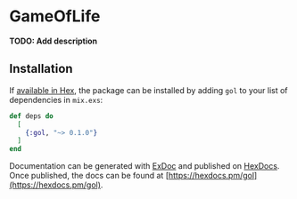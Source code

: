 # GameOfLife

**TODO: Add description**

## Installation

If [available in Hex](https://hex.pm/docs/publish), the package can be installed
by adding `gol` to your list of dependencies in `mix.exs`:

```elixir
def deps do
  [
    {:gol, "~> 0.1.0"}
  ]
end
```

Documentation can be generated with [ExDoc](https://github.com/elixir-lang/ex_doc)
and published on [HexDocs](https://hexdocs.pm). Once published, the docs can
be found at [https://hexdocs.pm/gol](https://hexdocs.pm/gol).


